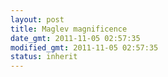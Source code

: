 ```yaml
---
layout: post
title: Maglev magnificence
date_gmt: 2011-11-05 02:57:35
modified_gmt: 2011-11-05 02:57:35
status: inherit
---
```



